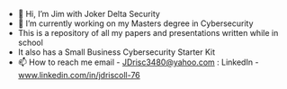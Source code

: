 - 👋 Hi, I’m Jim with Joker Delta Security
- 🌱 I’m currently working on my Masters degree in Cybersecurity
- This is a repository of all my papers and presentations written while in school
- It also has a Small Business Cybersecurity Starter Kit
- 📫 How to reach me email - JDrisc3480@yahoo.com : LinkedIn - www.linkedin.com/in/jdriscoll-76

<!---
JDrisc3480/JDrisc3480 is a ✨ special ✨ repository because its `README.md` (this file) appears on your GitHub profile.
You can click the Preview link to take a look at your changes.
--->
